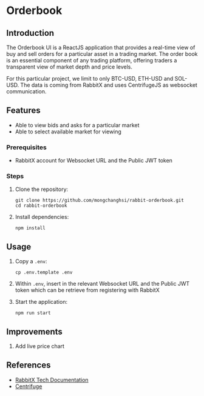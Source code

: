 # Orderbook

## Introduction

The Orderbook UI is a ReactJS application that provides a real-time view of buy and sell orders for a particular asset in a trading market. The order book is an essential component of any trading platform, offering traders a transparent view of market depth and price levels.

For this particular project, we limit to only BTC-USD, ETH-USD and SOL-USD. The data is coming from RabbitX and uses CentrifugeJS as websocket communication.

## Features

- Able to view bids and asks for a particular market
- Able to select available market for viewing

### Prerequisites

- RabbitX account for Websocket URL and the Public JWT token

### Steps

1. Clone the repository:
   ```
   git clone https://github.com/mongchanghsi/rabbit-orderbook.git
   cd rabbit-orderbook
   ```
2. Install dependencies:
   ```
   npm install
   ```

## Usage

1. Copy a `.env`:

   ```
   cp .env.template .env
   ```

2. Within `.env`, insert in the relevant Websocket URL and the Public JWT token which can be retrieve from registering with RabbitX

3. Start the application:

   ```
   npm run start
   ```

## Improvements

1. Add live price chart

## References

- [RabbitX Tech Documentation](https://docs.rabbitx.io/)
- [Centrifuge](https://github.com/centrifugal/centrifuge-js)
